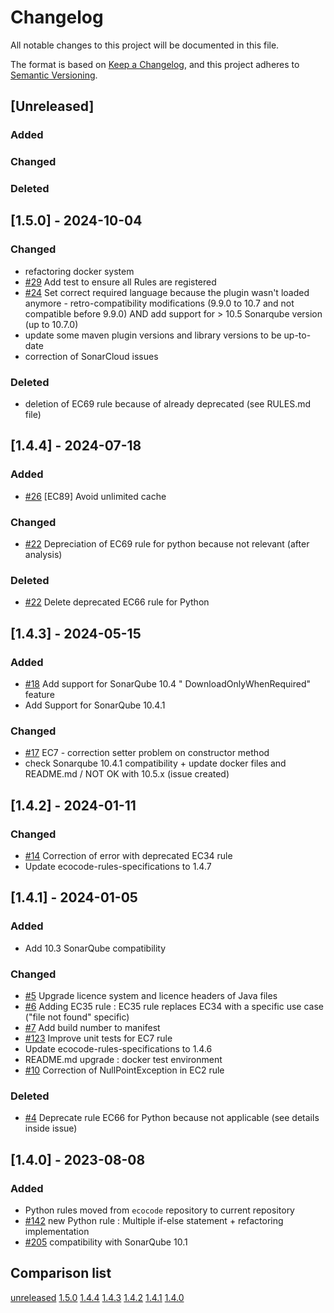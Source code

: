 # Changelog

All notable changes to this project will be documented in this file.

The format is based on [Keep a Changelog](https://keepachangelog.com/en/1.0.0/),
and this project adheres to [Semantic Versioning](https://semver.org/spec/v2.0.0.html).

## [Unreleased]

### Added

### Changed

### Deleted

## [1.5.0] - 2024-10-04

### Changed

- refactoring docker system
- [#29](https://github.com/green-code-initiative/creedengo-python/issues/29) Add test to ensure all Rules are registered
- [#24](https://github.com/green-code-initiative/creedengo-python/issues/24) Set correct required language because the
  plugin wasn't loaded anymore - retro-compatibility modifications (9.9.0 to 10.7 and not compatible before 9.9.0) AND
  add support for > 10.5 Sonarqube version (up to 10.7.0)
- update some maven plugin versions and library versions to be up-to-date
- correction of SonarCloud issues

### Deleted

- deletion of EC69 rule because of already deprecated (see RULES.md file)

## [1.4.4] - 2024-07-18

### Added

- [#26](https://github.com/green-code-initiative/creedengo-python/issues/26) [EC89] Avoid unlimited cache

### Changed

- [#22](https://github.com/green-code-initiative/creedengo-python/issues/22) Depreciation of EC69 rule for python because
  not relevant (after analysis)

### Deleted

- [#22](https://github.com/green-code-initiative/creedengo-python/issues/22) Delete deprecated EC66 rule for Python

## [1.4.3] - 2024-05-15

### Added

- [#18](https://github.com/green-code-initiative/creedengo-python/issues/18) Add support for SonarQube 10.4 "
  DownloadOnlyWhenRequired" feature
- Add Support for SonarQube 10.4.1

### Changed

- [#17](https://github.com/green-code-initiative/creedengo-python/issues/17) EC7 - correction setter problem on
  constructor method
- check Sonarqube 10.4.1 compatibility + update docker files and README.md / NOT OK with 10.5.x (issue created)

## [1.4.2] - 2024-01-11

### Changed

- [#14](https://github.com/green-code-initiative/creedengo-python/issues/14) Correction of error with deprecated EC34 rule
- Update ecocode-rules-specifications to 1.4.7

## [1.4.1] - 2024-01-05

### Added

- Add 10.3 SonarQube compatibility

### Changed

- [#5](https://github.com/green-code-initiative/creedengo-python/pull/5) Upgrade licence system and licence headers of
  Java files
- [#6](https://github.com/green-code-initiative/creedengo-python/pull/6) Adding EC35 rule : EC35 rule replaces EC34 with a
  specific use case ("file not found" specific)
- [#7](https://github.com/green-code-initiative/creedengo-python/issues/7) Add build number to manifest
- [#123](https://github.com/green-code-initiative/creedengo/issues/123) Improve unit tests for EC7 rule
- Update ecocode-rules-specifications to 1.4.6
- README.md upgrade : docker test environment
- [#10](https://github.com/green-code-initiative/creedengo-python/issues/10) Correction of NullPointException in EC2 rule

### Deleted

- [#4](https://github.com/green-code-initiative/creedengo-python/issues/4) Deprecate rule EC66 for Python because not
  applicable (see details inside issue)

## [1.4.0] - 2023-08-08

### Added

- Python rules moved from `ecocode` repository to current repository
- [#142](https://github.com/green-code-initiative/creedengo/issues/142) new Python rule : Multiple if-else statement +
  refactoring implementation
- [#205](https://github.com/green-code-initiative/creedengo/issues/205) compatibility with SonarQube 10.1

## Comparison list

[unreleased](https://github.com/green-code-initiative/creedengo-python/compare/1.5.0...HEAD)
[1.5.0](https://github.com/green-code-initiative/creedengo-python/compare/1.4.4...1.5.0)
[1.4.4](https://github.com/green-code-initiative/creedengo-python/compare/1.4.3...1.4.4)
[1.4.3](https://github.com/green-code-initiative/creedengo-python/compare/1.4.2...1.4.3)
[1.4.2](https://github.com/green-code-initiative/creedengo-python/compare/1.4.1...1.4.2)
[1.4.1](https://github.com/green-code-initiative/creedengo-python/compare/1.4.0...1.4.1)
[1.4.0](https://github.com/green-code-initiative/creedengo-python/releases/tag/1.4.0)

